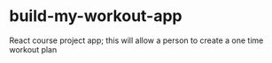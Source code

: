 # build-my-workout-app
React course project app; this will allow a person to create a one time workout plan 
